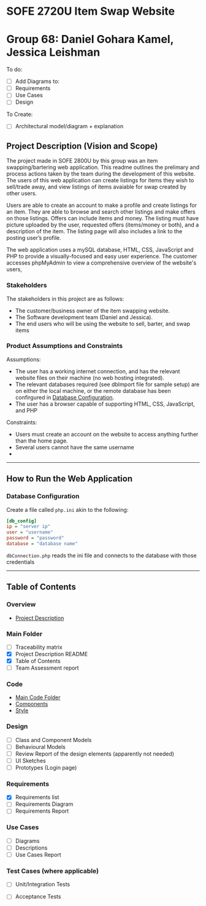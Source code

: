 # SOFE 2720U Item Swap Website
# Group 68: Daniel Gohara Kamel, Jessica Leishman

To do:
- [ ] Add Diagrams to:
- [ ] Requirements
- [ ] Use Cases
- [ ] Design

To Create:
- [ ] Architectural model/diagram + explanation

## Project Description (Vision and Scope)
The project made in SOFE 2800U by this group was an item swapping/bartering web application. This readme outlines the prelimary and process actions taken by the team during the development of this website.  The users of this web application can create listings for items they wish to sell/trade away, and view listings of items avaiable for swap created by other users.

Users are able to create an account to make a profile and create listings for an item.  They are able to browse and search other listings and make offers on those listings. Offers can include items and money.  The listing must have picture uploaded by the user, requested offers (items/money or both), and a description of the item.  The listing page will also includes a link to the posting user’s profile.

The web application uses a mySQL database, HTML, CSS, JavaScript and PHP to provide a visually-focused and easy user experience.  The customer accesses phpMyAdmin to view a comprehensive overview of the website's users, 


### Stakeholders
The stakeholders in this project are as follows:
- The customer/business owner of the item swapping website.
- The Software development team (Daniel and Jessica).
- The end users who will be using the website to sell, barter, and swap items

### Product Assumptions and Constraints
Assumptions:
- The user has a working internet connection, and has the relevant website files on their machine (no web hosting integrated).
- The relevant databases required (see dbImport file for sample setup) are on either the local machine, or the remote database has been confirgured in [Database Configuration](#database-configuration).
- The user has a browser capable of supporting HTML, CSS, JavaScript, and PHP

Constraints:
- Users must create an account on the website to access anything further than the home page.
- Several users cannot have the same username
- 

---
## How to Run the Web Application

### Database Configuration
Create a file called `php.ini` akin to the following:

```ini
[db_config]
ip = "server ip"
user = "username"
password = "password"
database = "database name"

```

`dbConnection.php` reads the ini file and connects to the database with those credentials

---
## Table of Contents
### Overview
- [Project Description](#project-description-vision-and-scope)

### Main Folder
- [ ] Traceability matrix
- [x] Project Description README
- [x] Table of Contents
- [ ] Team Assessment report

### Code
- [Main Code Folder](https://github.com/jessica-leishman/Group68-ItemSwap/tree/main/Code)
- [Components](https://github.com/jessica-leishman/Group68-ItemSwap/tree/main/Code/components)
- [Style](https://github.com/jessica-leishman/Group68-ItemSwap/tree/main/Code/style)

### Design
- [ ] Class and Component Models
- [ ] Behavioural Models
- [ ] Review Report of the design elements (apparently not needed)
- [ ] UI Sketches
- [ ] Prototypes (Login page)

### Requirements
- [x] Requirements list
- [ ] Requirements Diagram
- [ ] Requirements Report

### Use Cases
- [ ] Diagrams
- [ ] Descriptions
- [ ] Use Cases Report

### Test Cases (where applicable)
- [ ] Unit/Integration Tests
- [ ] Acceptance Tests


